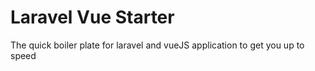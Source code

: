 # Laravel Vue Starter
The quick boiler plate for laravel and vueJS application to get you up to speed
